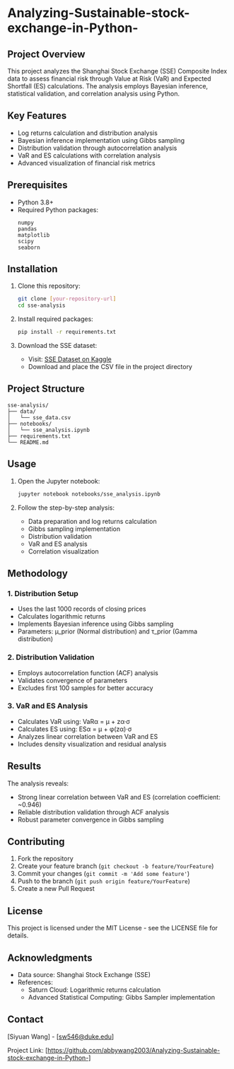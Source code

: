 # Analyzing-Sustainable-stock-exchange-in-Python-

## Project Overview
This project analyzes the Shanghai Stock Exchange (SSE) Composite Index data to assess financial risk through Value at Risk (VaR) and Expected Shortfall (ES) calculations. The analysis employs Bayesian inference, statistical validation, and correlation analysis using Python.

## Key Features
- Log returns calculation and distribution analysis
- Bayesian inference implementation using Gibbs sampling
- Distribution validation through autocorrelation analysis
- VaR and ES calculations with correlation analysis
- Advanced visualization of financial risk metrics

## Prerequisites
- Python 3.8+
- Required Python packages:
  ```
  numpy
  pandas
  matplotlib
  scipy
  seaborn
  ```

## Installation
1. Clone this repository:
   ```bash
   git clone [your-repository-url]
   cd sse-analysis
   ```

2. Install required packages:
   ```bash
   pip install -r requirements.txt
   ```

3. Download the SSE dataset:
   - Visit: [SSE Dataset on Kaggle](https://www.kaggle.com/datasets/jmselina/sse-shanghai-stock-exchange)
   - Download and place the CSV file in the project directory

## Project Structure
```
sse-analysis/
├── data/
│   └── sse_data.csv
├── notebooks/
│   └── sse_analysis.ipynb
├── requirements.txt
└── README.md
```

## Usage
1. Open the Jupyter notebook:
   ```bash
   jupyter notebook notebooks/sse_analysis.ipynb
   ```

2. Follow the step-by-step analysis:
   - Data preparation and log returns calculation
   - Gibbs sampling implementation
   - Distribution validation
   - VaR and ES analysis
   - Correlation visualization

## Methodology

### 1. Distribution Setup
- Uses the last 1000 records of closing prices
- Calculates logarithmic returns
- Implements Bayesian inference using Gibbs sampling
- Parameters: μ_prior (Normal distribution) and τ_prior (Gamma distribution)

### 2. Distribution Validation
- Employs autocorrelation function (ACF) analysis
- Validates convergence of parameters
- Excludes first 100 samples for better accuracy

### 3. VaR and ES Analysis
- Calculates VaR using: VaRα = μ + zα·σ
- Calculates ES using: ESα = μ + φ(zα)·σ
- Analyzes linear correlation between VaR and ES
- Includes density visualization and residual analysis

## Results
The analysis reveals:
- Strong linear correlation between VaR and ES (correlation coefficient: ~0.946)
- Reliable distribution validation through ACF analysis
- Robust parameter convergence in Gibbs sampling

## Contributing
1. Fork the repository
2. Create your feature branch (`git checkout -b feature/YourFeature`)
3. Commit your changes (`git commit -m 'Add some feature'`)
4. Push to the branch (`git push origin feature/YourFeature`)
5. Create a new Pull Request

## License
This project is licensed under the MIT License - see the LICENSE file for details.

## Acknowledgments
- Data source: Shanghai Stock Exchange (SSE)
- References:
  - Saturn Cloud: Logarithmic returns calculation
  - Advanced Statistical Computing: Gibbs Sampler implementation

## Contact
[Siyuan Wang] - [sw546@duke.edu]

Project Link: [https://github.com/abbywang2003/Analyzing-Sustainable-stock-exchange-in-Python-]
